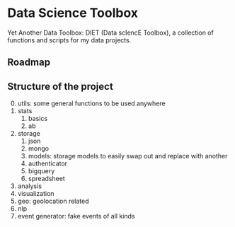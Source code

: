# Data Science Toolbox

Yet Another Data Toolbox: DIET (Data scIencE Toolbox), a collection of functions and scripts for my data projects.

## Roadmap


## Structure of the project

0. utils: some general functions to be used anywhere
1. stats
   1. basics
   2. ab
2. storage
   1. json
   2. mongo
   3. models: storage models to easily swap out and replace with another
   4. authenticator
   5. bigquery
   6. spreadsheet
3. analysis
4. visualization
5. geo: geolocation related
6. nlp
7. event generator: fake events of all kinds